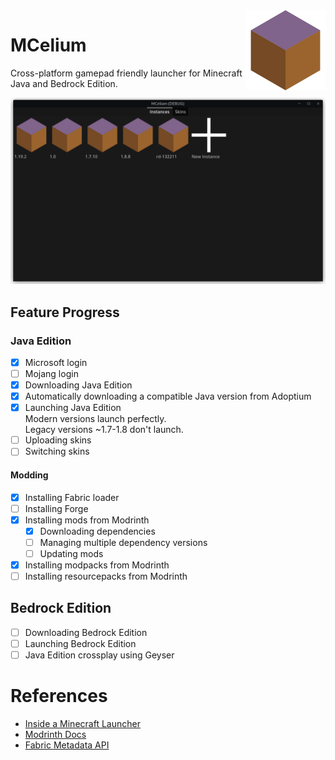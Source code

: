 <img align="right" width="128" height="128" src="icon.png">

# MCelium
Cross-platform gamepad friendly launcher for Minecraft Java and Bedrock Edition.

![](screenshots/launcher.png)

## Feature Progress
### Java Edition
- [x] Microsoft login  
- [ ] Mojang login  
- [x] Downloading Java Edition  
- [x] Automatically downloading a compatible Java version from Adoptium
- [x] Launching Java Edition  
	Modern versions launch perfectly.  
	Legacy versions ~1.7-1.8 don't launch.  
- [ ] Uploading skins
- [ ] Switching skins
#### Modding
- [x] Installing Fabric loader  
- [ ] Installing Forge
- [x] Installing mods from Modrinth  
	- [x] Downloading dependencies
	- [ ] Managing multiple dependency versions  
	- [ ] Updating mods
- [x] Installing modpacks from Modrinth  
- [ ] Installing resourcepacks from Modrinth  

## Bedrock Edition
- [ ] Downloading Bedrock Edition
- [ ] Launching Bedrock Edition
- [ ] Java Edition crossplay using Geyser

# References
* [Inside a Minecraft Launcher](https://ryanccn.dev/posts/inside-a-minecraft-launcher/)
* [Modrinth Docs](https://docs.modrinth.com/api-spec/)
* [Fabric Metadata API](https://github.com/FabricMC/fabric-meta#fabric-meta)